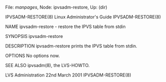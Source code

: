 File: *manpages*,  Node: ipvsadm-restore,  Up: (dir)

IPVSADM-RESTORE(8)        Linux Administrator's Guide       IPVSADM-RESTORE(8)



NAME
       ipvsadm-restore - restore the IPVS table from stdin

SYNOPSIS
       ipvsadm-restore

DESCRIPTION
       ipvsadm-restore prints the IPVS table from stdin.

OPTIONS
       No options now.

SEE ALSO
       ipvsadm(8), the LVS-HOWTO.



LVS Administration              22nd March 2001             IPVSADM-RESTORE(8)
